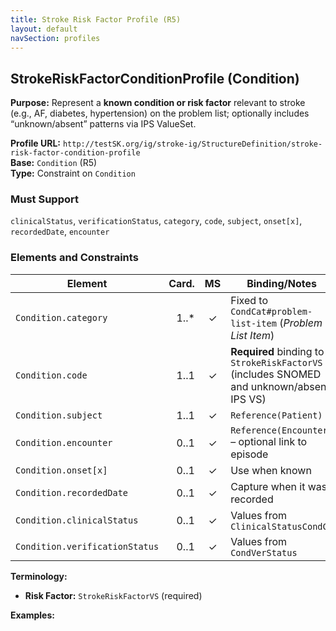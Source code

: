 ```yaml
---
title: Stroke Risk Factor Profile (R5)
layout: default
navSection: profiles
---
```

## StrokeRiskFactorConditionProfile (Condition)

**Purpose:** Represent a **known condition or risk factor** relevant to stroke (e.g., AF, diabetes, hypertension) on the problem list; optionally includes “unknown/absent” patterns via IPS ValueSet.

**Profile URL:** `http://testSK.org/ig/stroke-ig/StructureDefinition/stroke-risk-factor-condition-profile`  
**Base:** `Condition` (R5)  
**Type:** Constraint on `Condition`

### Must Support
`clinicalStatus`, `verificationStatus`, `category`, `code`, `subject`, `onset[x]`, `recordedDate`, `encounter`

### Elements and Constraints

| Element | Card. | MS | Binding/Notes |
|---|---:|:---:|---|
| `Condition.category` | 1..* | ✓ | Fixed to `CondCat#problem-list-item` (*Problem List Item*) |
| `Condition.code` | 1..1 | ✓ | **Required** binding to `StrokeRiskFactorVS` (includes SNOMED and unknown/absent IPS VS) |
| `Condition.subject` | 1..1 | ✓ | `Reference(Patient)` |
| `Condition.encounter` | 0..1 | ✓ | `Reference(Encounter)` – optional link to episode |
| `Condition.onset[x]` | 0..1 | ✓ | Use when known |
| `Condition.recordedDate` | 0..1 | ✓ | Capture when it was recorded |
| `Condition.clinicalStatus` | 0..1 | ✓ | Values from `ClinicalStatusCondCS` |
| `Condition.verificationStatus` | 0..1 | ✓ | Values from `CondVerStatus` |

**Terminology:**
- **Risk Factor:** `StrokeRiskFactorVS` (required)

**Examples:**
